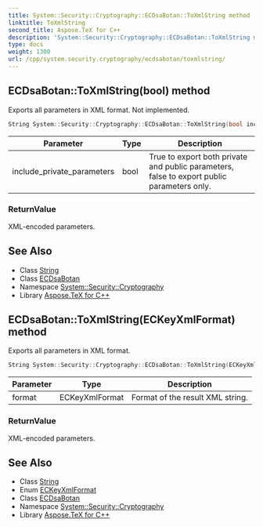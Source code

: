```yaml
---
title: System::Security::Cryptography::ECDsaBotan::ToXmlString method
linktitle: ToXmlString
second_title: Aspose.TeX for C++
description: 'System::Security::Cryptography::ECDsaBotan::ToXmlString method. Exports all parameters in XML format. Not implemented in C++.'
type: docs
weight: 1300
url: /cpp/system.security.cryptography/ecdsabotan/toxmlstring/
---
```

## ECDsaBotan::ToXmlString(bool) method


Exports all parameters in XML format. Not implemented.

```cpp
String System::Security::Cryptography::ECDsaBotan::ToXmlString(bool include_private_parameters) override
```


| Parameter | Type | Description |
| --- | --- | --- |
| include_private_parameters | bool | True to export both private and public parameters, false to export public parameters only. |

### ReturnValue

XML-encoded parameters.

## See Also

* Class [String](../../../system/string/)
* Class [ECDsaBotan](../)
* Namespace [System::Security::Cryptography](../../)
* Library [Aspose.TeX for C++](../../../)
## ECDsaBotan::ToXmlString(ECKeyXmlFormat) method


Exports all parameters in XML format.

```cpp
String System::Security::Cryptography::ECDsaBotan::ToXmlString(ECKeyXmlFormat format)
```


| Parameter | Type | Description |
| --- | --- | --- |
| format | ECKeyXmlFormat | Format of the result XML string. |

### ReturnValue

XML-encoded parameters.

## See Also

* Class [String](../../../system/string/)
* Enum [ECKeyXmlFormat](../../eckeyxmlformat/)
* Class [ECDsaBotan](../)
* Namespace [System::Security::Cryptography](../../)
* Library [Aspose.TeX for C++](../../../)
